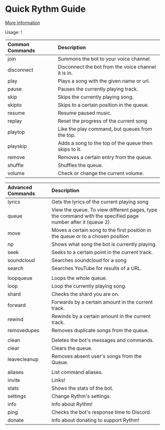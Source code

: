 # Quick Rythm Guide 
[More Information](https://rythmbot.co/features)

Usage: !<command>

Common Commands |Description
:---------------|:----------
join 		  	    |Summons the bot to your voice channel.
disconnect 		  |Disconnect the bot from the voice channel it is in.
play <song name>|Plays a song with the given name or url.
pause 			    |Pauses the currently playing track.
skip 			      |Skips the currently playing song.
skipto 			    |Skips to a certain position in the queue.
resume 			    |Resume paused music.
replay 			    |Reset the progress of the current song
playtop 	      |Like the play command, but queues from the top.
playskip        |Adds a song to the top of the queue then skips to it.
remove 	 	      |Removes a certain entry from the queue.
shuffle 		    |Shuffles the queue.
volume		      |Check or change the current volume.

Advanced Commands |Description
:-----------------|:----------
lyrics 			      |Gets the lyrics of the current playing song
queue 			      |View the queue. To view different pages, type the command with the specified page number after it (queue 2).
move 			        |Moves a certain song to the first position in the queue or to a chosen position
np 			          |Shows what song the bot is currently playing.
seek 			        |Seeks to a certain point in the current track.
soundcloud 		    |Searches soundcloud for a song
search 			      |Searches YouTube for results of a URL.
| |
loopqueue 		    |Loops the whole queue.
loop 			        |Loop the currently playing song.
shard 			      |Checks the shard you are on.
forward 		      |Forwards by a certain amount in the current track.
rewind 			      |Rewinds by a certain amount in the current track.
removedupes 	  	|Removes duplicate songs from the queue.
| |
clean 			       |Deletes the bot's messages and commands.
clear 			       |Clears the queue.
leavecleanup 	     |Removes absent user's songs from the Queue.
| |
aliases 		       |List command aliases.
invite 			       |Links!
stats 			       |Shows the stats of the bot.
settings 		       |Change Rythm's settings.
info 			         |Info about Rythm!
ping 			         |Checks the bot's response time to Discord.
donate 			       |Info about donating to support Rythm!
